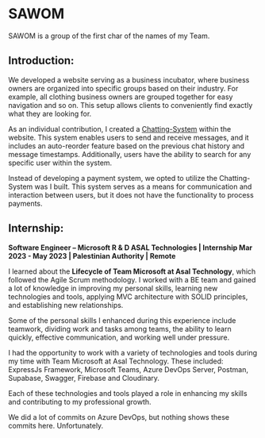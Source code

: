# SAWOM
SAWOM is a group of the first char of the names of my Team.
## Introduction:
We developed a website serving as a business incubator, where business owners are organized into specific groups based on their industry. For example, all clothing business owners are grouped together for easy navigation and so on. This setup allows clients to conveniently find exactly what they are looking for.

As an individual contribution, I created a [Chatting-System]([url](https://github.com/OmarSalouss/Chatting-System.git)) within the website. This system enables users to send and receive messages, and it includes an auto-reorder feature based on the previous chat history and message timestamps. Additionally, users have the ability to search for any specific user within the system.

Instead of developing a payment system, we opted to utilize the Chatting-System was I built. This system serves as a means for communication and interaction between users, but it does not have the functionality to process payments.
## Internship:
**Software Engineer – Microsoft R & D
ASAL Technologies | Internship
Mar 2023 - May 2023 | Palestinian Authority | Remote**

I learned about the **Lifecycle of Team Microsoft at Asal Technology**, which followed the Agile Scrum methodology. I worked with a BE team and gained a lot of knowledge in improving my personal skills, learning new technologies and tools, applying MVC architecture with SOLID principles, and establishing new relationships.

Some of the personal skills I enhanced during this experience include teamwork, dividing work and tasks among teams, the ability to learn quickly, effective communication, and working well under pressure.

I had the opportunity to work with a variety of technologies and tools during my time with Team Microsoft at Asal Technology. These included: ExpressJs Framework, Microsoft Teams, Azure DevOps Server, Postman, Supabase, Swagger, Firebase and Cloudinary.

Each of these technologies and tools played a role in enhancing my skills and contributing to my professional growth.

We did a lot of commits on Azure DevOps, but nothing shows these commits here. Unfortunately.
